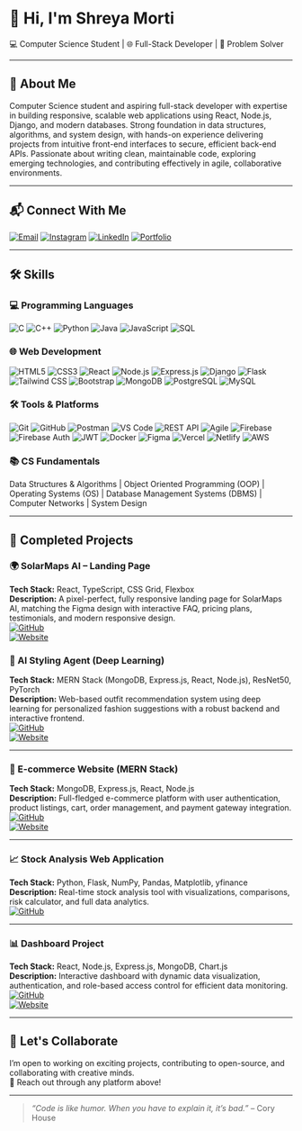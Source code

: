 # 👋 Hi, I'm **Shreya Morti**  
💻 Computer Science Student | 🌐 Full-Stack Developer | 🎯 Problem Solver  

---

## 📝 About Me  
Computer Science student and aspiring full-stack developer with expertise in building responsive, scalable web applications using React, Node.js, Django, and modern databases. Strong foundation in data structures, algorithms, and system design, with hands-on experience delivering projects from intuitive front-end interfaces to secure, efficient back-end APIs. Passionate about writing clean, maintainable code, exploring emerging technologies, and contributing effectively in agile, collaborative environments.

---

## 📬 Connect With Me
[![Email](https://img.shields.io/badge/Email-shreyamorti%40gmail.com-red?style=for-the-badge&logo=gmail)](mailto:shreyamorti@gmail.com)
[![Instagram](https://img.shields.io/badge/Instagram-%40shreyamorti28-pink?style=for-the-badge&logo=instagram)](https://www.instagram.com/shreyamorti28/)
[![LinkedIn](https://img.shields.io/badge/LinkedIn-shreyamorti28-blue?style=for-the-badge&logo=linkedin)](https://linkedin.com/in/shreyamorti28)
[![Portfolio](https://img.shields.io/badge/Portfolio-Visit%20Now-brightgreen?style=for-the-badge&logo=google-chrome)](https://shreyamorti28.github.io/my_portfolio/)

---

## 🛠 Skills  

### 💻 Programming Languages  
![C](https://img.shields.io/badge/C-00599C?style=for-the-badge&logo=c&logoColor=white) ![C++](https://img.shields.io/badge/C++-00599C?style=for-the-badge&logo=c%2B%2B&logoColor=white) ![Python](https://img.shields.io/badge/Python-3776AB?style=for-the-badge&logo=python&logoColor=white) ![Java](https://img.shields.io/badge/Java-007396?style=for-the-badge&logo=java&logoColor=white) ![JavaScript](https://img.shields.io/badge/JavaScript-F7DF1E?style=for-the-badge&logo=javascript&logoColor=black) ![SQL](https://img.shields.io/badge/SQL-4479A1?style=for-the-badge&logo=postgresql&logoColor=white)

### 🌐 Web Development  
![HTML5](https://img.shields.io/badge/HTML5-E34F26?style=for-the-badge&logo=html5&logoColor=white) ![CSS3](https://img.shields.io/badge/CSS3-1572B6?style=for-the-badge&logo=css3&logoColor=white) ![React](https://img.shields.io/badge/React-61DAFB?style=for-the-badge&logo=react&logoColor=black) ![Node.js](https://img.shields.io/badge/Node.js-339933?style=for-the-badge&logo=node.js&logoColor=white) ![Express.js](https://img.shields.io/badge/Express.js-000000?style=for-the-badge&logo=express&logoColor=white) ![Django](https://img.shields.io/badge/Django-092E20?style=for-the-badge&logo=django&logoColor=white) ![Flask](https://img.shields.io/badge/Flask-000000?style=for-the-badge&logo=flask&logoColor=white) ![Tailwind CSS](https://img.shields.io/badge/Tailwind_CSS-38B2AC?style=for-the-badge&logo=tailwind-css&logoColor=white) ![Bootstrap](https://img.shields.io/badge/Bootstrap-7952B3?style=for-the-badge&logo=bootstrap&logoColor=white) ![MongoDB](https://img.shields.io/badge/MongoDB-47A248?style=for-the-badge&logo=mongodb&logoColor=white) ![PostgreSQL](https://img.shields.io/badge/PostgreSQL-4169E1?style=for-the-badge&logo=postgresql&logoColor=white) ![MySQL](https://img.shields.io/badge/MySQL-4479A1?style=for-the-badge&logo=mysql&logoColor=white)

### 🛠 Tools & Platforms  
![Git](https://img.shields.io/badge/Git-F05032?style=for-the-badge&logo=git&logoColor=white) ![GitHub](https://img.shields.io/badge/GitHub-181717?style=for-the-badge&logo=github&logoColor=white) ![Postman](https://img.shields.io/badge/Postman-FF6C37?style=for-the-badge&logo=postman&logoColor=white) ![VS Code](https://img.shields.io/badge/VS_Code-007ACC?style=for-the-badge&logo=visual-studio-code&logoColor=white) ![REST API](https://img.shields.io/badge/REST_API-000000?style=for-the-badge) ![Agile](https://img.shields.io/badge/Agile-0052CC?style=for-the-badge) ![Firebase](https://img.shields.io/badge/Firebase-FFCA28?style=for-the-badge&logo=firebase&logoColor=black) ![Firebase Auth](https://img.shields.io/badge/Firebase_Auth-FFCA28?style=for-the-badge) ![JWT](https://img.shields.io/badge/JWT-black?style=for-the-badge&logo=json-web-tokens) ![Docker](https://img.shields.io/badge/Docker-2496ED?style=for-the-badge&logo=docker&logoColor=white) ![Figma](https://img.shields.io/badge/Figma-F24E1E?style=for-the-badge&logo=figma&logoColor=white) ![Vercel](https://img.shields.io/badge/Vercel-000000?style=for-the-badge&logo=vercel&logoColor=white) ![Netlify](https://img.shields.io/badge/Netlify-00C7B7?style=for-the-badge&logo=netlify&logoColor=white) ![AWS](https://img.shields.io/badge/AWS-232F3E?style=for-the-badge&logo=amazon-aws&logoColor=white)

### 📚 CS Fundamentals  
Data Structures & Algorithms | Object Oriented Programming (OOP) | Operating Systems (OS) | Database Management Systems (DBMS) | Computer Networks | System Design  


---

## 🚀 Completed Projects

### 🌍 SolarMaps AI – Landing Page  
**Tech Stack:** React, TypeScript, CSS Grid, Flexbox  
**Description:** A pixel-perfect, fully responsive landing page for SolarMaps AI, matching the Figma design with interactive FAQ, pricing plans, testimonials, and modern responsive design.  
[![GitHub](https://img.shields.io/badge/Code-View_on_GitHub-blue?logo=github)](https://github.com/shreyamorti28/solar-20website)  
[![Website](https://img.shields.io/badge/Live-Demo-green?logo=vercel)](https://mysolarpanel.netlify.app/)  


### 🧠 AI Styling Agent (Deep Learning)  
**Tech Stack:** MERN Stack (MongoDB, Express.js, React, Node.js), ResNet50, PyTorch  
**Description:** Web-based outfit recommendation system using deep learning for personalized fashion suggestions with a robust backend and interactive frontend.  
[![GitHub](https://img.shields.io/badge/Code-View_on_GitHub-blue?logo=github)](https://github.com/shreyamorti28/Ai-styling-agent.git)  
[![Website](https://img.shields.io/badge/Live-Demo-green?logo=vercel)](https://ai-styling-agent-gvq4.vercel.app)

---

### 🛒 E-commerce Website (MERN Stack)  
**Tech Stack:** MongoDB, Express.js, React, Node.js  
**Description:** Full-fledged e-commerce platform with user authentication, product listings, cart, order management, and payment gateway integration.  
[![GitHub](https://img.shields.io/badge/Code-View_on_GitHub-blue?logo=github)](https://github.com/shreyamorti28/Ecommerce.git)  
[![Website](https://img.shields.io/badge/Live-Demo-green?logo=vercel)](https://ecommerce-25hx.vercel.app/)

---

### 📈 Stock Analysis Web Application  
**Tech Stack:** Python, Flask, NumPy, Pandas, Matplotlib, yfinance  
**Description:** Real-time stock analysis tool with visualizations, comparisons, risk calculator, and full data analytics.  
[![GitHub](https://img.shields.io/badge/Code-View_on_GitHub-blue?logo=github)](https://github.com/shreyamorti28/Stock-Analysis.git)

---

### 📊 Dashboard Project  
**Tech Stack:** React, Node.js, Express.js, MongoDB, Chart.js  
**Description:** Interactive dashboard with dynamic data visualization, authentication, and role-based access control for efficient data monitoring.  
[![GitHub](https://img.shields.io/badge/Code-View_on_GitHub-blue?logo=github)](YOUR_DASHBOARD_REPO_LINK)  
[![Website](https://img.shields.io/badge/Live-Demo-green?logo=vercel)](YOUR_DASHBOARD_WEBSITE_LINK)

---

## 🤝 Let's Collaborate  
I’m open to working on exciting projects, contributing to open-source, and collaborating with creative minds.  
💬 Reach out through any platform above!

---

> _“Code is like humor. When you have to explain it, it’s bad.”_ – Cory House
